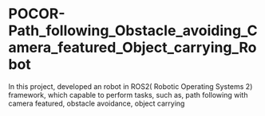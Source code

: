 # POCOR-Path_following_Obstacle_avoiding_Camera_featured_Object_carrying_Robot
 In this project, developed an robot in ROS2( Robotic Operating Systems 2) framework, which capable to perform tasks, such as, path following with camera featured, obstacle avoidance, object carrying
